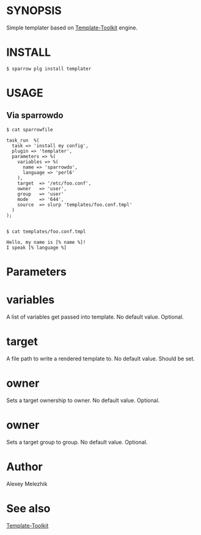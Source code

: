 # SYNOPSIS

Simple templater based on [Template-Toolkit](http://template-toolkit.org) engine.

# INSTALL

    $ sparrow plg install templater

# USAGE

## Via sparrowdo

    $ cat sparrowfile
    
    task_run  %(
      task => 'install my config',
      plugin => 'templater',
      parameters => %(
        variables => %(
          name => 'sparrowdo',
          language => 'perl6'
        ),
        target  => '/etc/foo.conf',
        owner   => 'user',
        group   => 'user'
        mode    => '644',
        source  => slurp 'templates/foo.conf.tmpl'
      )
    );
    
  
    $ cat templates/foo.conf.tmpl
  
    Hello, my name is [% name %]!
    I speak [% language %]
    

# Parameters

# variables

A list of variables get passed into template. No default value. Optional.

# target

A file path to write a rendered template to. No default value. Should be set.

# owner

Sets a target ownership to owner. No default value. Optional.

# owner

Sets a target group to group. No default value. Optional.

# Author

Alexey Melezhik

# See also

[Template-Toolkit](http://template-toolkit.org)
